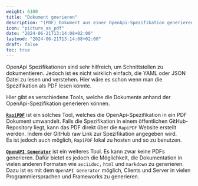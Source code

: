 ```yaml
---
weight: 6100
title: "Dokument gnerieren"
description: "(PDF) Dokument aus einer OpenApi-Spezifikation generieren."
icon: "picture_as_pdf"
date: "2024-06-21T13:14:08+02:00"
lastmod: "2024-06-21T13:14:08+02:00"
draft: false
toc: true
---
```


OpenApi Spezifikationen sind sehr hilfreich, um Schnittstellen zu dokumentieren.
Jedoch ist es nicht wirklich einfach, die YAML oder JSON Datei zu lesen und verstehen.
Hier wäre es schon wenn man die Spezifikation als PDF lesen könnte.

Hier gibt es verschiedene Tools, welche die Dokumente anhand der OpenApi-Spezifikation generieren können.

[**`RapiPDF`**](https://mrin9.github.io/RapiPdf/) ist ein solches Tool, welches die OpenApi-Spezifikation in ein PDF Dokument umwandelt.
Falls die Spezifikation in einem öffentlichen GitHub-Repository liegt, kann das PDF direkt über die `RapiPDF` Website erstellt werden.
Indem der GitHub raw Link zur Spezifikation angegeben wird.  
Es ist jedoch auch möglich, `RapiPDF` lokal zu hosten und so zu benutzen.

[**`OpenAPI Generator`**](https://openapi-generator.tech/) ist ein weiteres Tool. Es kann zwar keine PDFs generieren.
Dafür bietet es jedoch die Möglichkeit, die Dokumentation in vielen anderen Formaten wie `asciidoc,` `html` und `markdown` zu generieren.
Dazu ist es mit dem `OpenAPI Generator` möglich, Clients und Server in vielen Programmiersprachen und Frameworks zu generieren.

